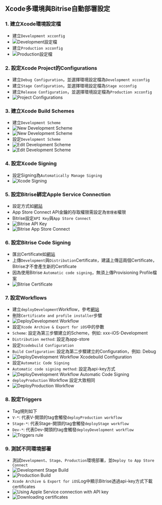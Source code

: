 ## Xcode多環境與Bitrise自動部署設定

### 1. 建立Xcode環境設定檔

* 建立`Development xcconfig`
* ![Development設定檔](./images/fig.1-1.png)
* 建立`Production xcconfig`
* ![Production設定檔](./images/fig.1-2.png)

### 2. 設定Xcode Project的Configurations

* 建立`Debug Configuration`，並選擇環境設定檔為`Development xcconfig`
* 建立`Stage Configuration`，並選擇環境設定檔為`Stage xcconfig`
* 建立`Release Configuration`，並選擇環境設定檔為`Production xcconfig`
* ![Project Configurations](./images/fig.2.png)

### 3. 建立Xcode Build Schemes

* 建立`Development Scheme`
* ![New Development Scheme](./images/fig.3-1.png)
* ![New Development Scheme](./images/fig.3-2.png)
* 設定`Development Scheme`
* ![Edit Development Scheme](./images/fig.3-3.png)
* ![Edit Development Scheme](./images/fig.3-4.png)

### 4. 設定Xcode Signing
* 設定Signing為`Automatically Manage Signing`
* ![Xcode Signing](./images/fig.4.png)

### 5. 設定Bitrise綁定Apple Service Connection

* 設定方式如[網站](https://github.com/morrischen/Gitlab-Bitrise-CICD/tree/main?tab=readme-ov-file#11-%E8%A8%AD%E5%AE%9Abitrise%E7%B6%81%E5%AE%9Aapple-service-connection)
* App Store Connect API金鑰的存取權限需設定為`管理者`權限
* Bitrise設定`API Key`與`App Store Connect`
* ![Bitrise API Key](./images/fig.5-1.png)
* ![Bitrise App Store Connect](./images/fig.5-2.png)

### 6. 設定Bitrise Code Signing

* 匯出Certificate如[網站](https://github.com/morrischen/Gitlab-Bitrise-CICD/tree/main?tab=readme-ov-file#14-%E8%A8%AD%E5%AE%9Acodesign)
* 上傳`Development`與`Distribution`Certificate，建議上傳這兩個Certificate，Bitrise才不會產生新的Certificate
* 因為使用Bitrise `Automatic code signing`，無須上傳Provisioning Profile檔案
* ![Bitrise Certificate](./images/fig.6.png)

### 7. 設定Workflows

* 建立`deployDevelopment`Workflow，參考[網站](https://github.com/morrischen/Gitlab-Bitrise-CICD/tree/main?tab=readme-ov-file#13-%E8%A8%AD%E5%AE%9Aworkflows)
* 刪除`Certificate and profile installer`步驟
* ![DeployDevelopment Workflow](./images/fig.7-1.png)
* 設定`Xcode Archive & Export for iOS`中的參數
* `Scheme`: 設定為第三步驟建立的Scheme，例如: xxx-iOS-Development
* `Distribution method`: 設定為app-store
* 設定`Xcodebuild Configuration`
* `Build Configuration`: 設定為第二步驟建立的Configuration，例如: Debug
* ![DeployDevelopment Workflow Xcodebuild Configuration](./images/fig.7-2.png)
* 設定`Automatic Code Signing`
* `Automatic code signing method`: 設定為api-key方式
* ![DeployDevelopment Workflow Automatic Code Signing](./images/fig.7-3.png)
* `deployProduction` Workflow 設定大致相同
* ![DeployProduction Workflow](./images/fig.7-4.png)

### 8. 設定Triggers

* Tag規則如下
* `V-*`: 代表V-開頭的tag會觸發`deployProduction workflow`
* `Stage-*`: 代表Stage-開頭的tag會觸發`deployStage workflow`
* `Dev-*`: 代表Dev-開頭的tag會觸發`deployDevelopment workflow`
* ![Triggers rule](./images/fig.8.png)

### 9. 測試不同環境部署

* 測試`Development`、`Stage`、`Production`環境部署，並`Deploy to App Store Connect`
* ![Development Stage Build](./images/fig.9-1.png)
* ![Production Build](./images/fig.9-2.png)
* `Xcode Archive & Export for iOS`Log中顯示Bitrise透過api-key方式下載certificates
* ![Using Apple Service connection with API key](./images/fig.9-3.png)
* ![Downloading certificates](./images/fig.9-4.png)
